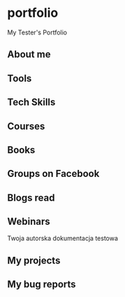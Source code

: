 # portfolio
My Tester's Portfolio

## About me
## Tools
## Tech Skills
## Courses
## Books
## Groups on Facebook
## Blogs read
## Webinars
Twoja autorska dokumentacja testowa
## My projects
## My bug reports
